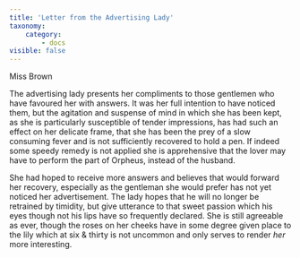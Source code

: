 ```yaml
---
title: 'Letter from the Advertising Lady'
taxonomy:
    category:
        - docs
visible: false
---
```


<div class="author">Miss Brown</div>

The advertising lady presents her compliments to those gentlemen who have favoured her with answers. It was her full intention to have noticed them, but the agitation and suspense of mind in which she has been kept, as she is particularly susceptible of tender impressions, has had such an effect on her delicate frame, that she has been the prey of a slow consuming fever and is not sufficiently recovered to hold a pen. If indeed some speedy remedy is not applied she is apprehensive that the lover may have to perform the part of Orpheus, instead of the husband.

She had hoped to receive more answers and believes that would forward her recovery, especially as the gentleman she would prefer has not yet noticed her advertisement. The lady hopes that he will no longer be retrained by timidity, but give utterance to that sweet passion which his eyes though not his lips have so frequently declared. She is still agreeable as ever, though the roses on her cheeks have in some degree given place to the lily which at six & thirty is not uncommon and only serves to render *her* more interesting.
